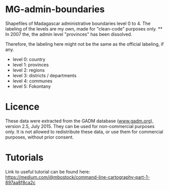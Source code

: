 # MG-admin-boundaries
Shapefiles of Madagascar administrative boundaries level 0 to 4. The labeling of the levels are my own, made for "clean-code" purposes only. 
** In 2007 the, the admin level "provinces" has been dissolved. 

Therefore, the labeling here might not be the same as the official labeling, if any. 

* level 0: country
* level 1: provinces
* level 2: regions
* level 3: districts / departments
* level 4: communes
* level 5: Fokontany

# Licence

These data were extracted from the GADM database (www.gadm.org), version 2.5, July 2015. They can be used for non-commercial purposes only.  It is not allowed to redistribute these data, or use them for commercial purposes, without prior consent.

# Tutorials 

Link to useful tutorial can be found here: https://medium.com/@mbostock/command-line-cartography-part-1-897aa8f8ca2c

